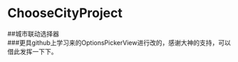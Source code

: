 # ChooseCityProject<br/>
##城市联动选择器<br/>
###更具github上学习来的OptionsPickerView进行改的，感谢大神的支持，可以借此发挥一下下。<br/>
